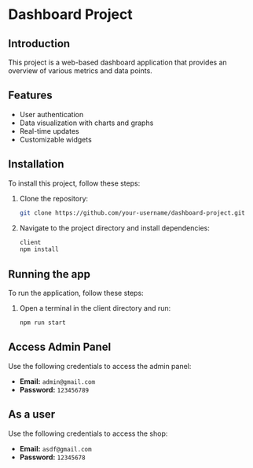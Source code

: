 # Dashboard Project

## Introduction

This project is a web-based dashboard application that provides an overview of various metrics and data points.

## Features

- User authentication
- Data visualization with charts and graphs
- Real-time updates
- Customizable widgets

## Installation

To install this project, follow these steps:

1. Clone the repository:

    ```bash
    git clone https://github.com/your-username/dashboard-project.git
    ```

2. Navigate to the project directory and install dependencies:

    ```bash
    client
    npm install
    ```

## Running the app

To run the application, follow these steps:

1. Open a terminal in the client directory and run:

    ```bash
    npm run start
    ```

## Access Admin Panel

Use the following credentials to access the admin panel:

- **Email:** `admin@gmail.com`
- **Password:** `123456789`
  
## As a user

Use the following credentials to access the shop:

- **Email:** `asdf@gmail.com`
- **Password:** `12345678`
